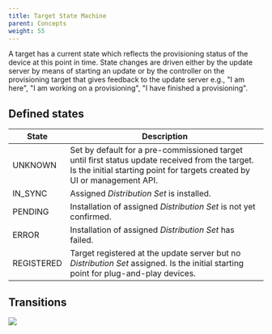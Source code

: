 ```yaml
---
title: Target State Machine
parent: Concepts
weight: 55
---
```


A target has a current state which reflects the provisioning status of the device at this point in time. State changes are driven either by the update server by means of starting an update or by the controller on the provisioning target that gives feedback to the update server e.g., "I am here", "I am working on a provisioning", "I have finished a provisioning".
<!--more-->

## Defined states

State      | Description
---------- | ---------------------------------------------------------------------------------------------------------------------------------------------------------------------------
UNKNOWN    | Set by default for a pre-commissioned target until first status update received from the target. Is the initial starting point for targets created by UI or management API.
IN_SYNC    | Assigned _Distribution Set_ is installed.
PENDING    | Installation of assigned _Distribution Set_ is not yet confirmed.
ERROR      | Installation of assigned _Distribution Set_ has failed.
REGISTERED | Target registered at the update server but no _Distribution Set_ assigned. Is the initial starting point for plug-and-play devices.

## Transitions
![](../../images/architecture/targetStatusStates.png)

